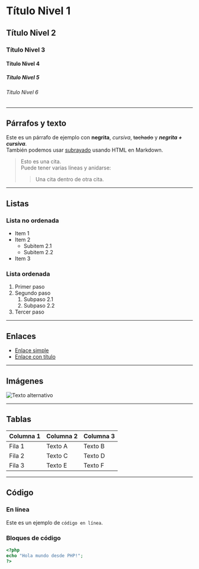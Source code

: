 # Título Nivel 1
## Título Nivel 2
### Título Nivel 3
#### Título Nivel 4
##### Título Nivel 5
###### Título Nivel 6

---

## Párrafos y texto
Este es un párrafo de ejemplo con **negrita**, *cursiva*, ~~tachado~~ y ***negrita + cursiva***.  
También podemos usar <u>subrayado</u> usando HTML en Markdown.

> Esto es una cita.  
> Puede tener varias líneas y anidarse:
>> Una cita dentro de otra cita.

---

## Listas
### Lista no ordenada
- Item 1
- Item 2
  - Subitem 2.1
  - Subitem 2.2
- Item 3

### Lista ordenada
1. Primer paso
2. Segundo paso
   1. Subpaso 2.1
   2. Subpaso 2.2
3. Tercer paso

---

## Enlaces
- [Enlace simple](https://www.ejemplo.com)
- [Enlace con título](https://www.ejemplo.com "Tooltip de ejemplo")

---

## Imágenes
![Texto alternativo](https://via.placeholder.com/150 "Imagen de ejemplo")

---

## Tablas
| Columna 1 | Columna 2 | Columna 3 |
|-----------|-----------|-----------|
| Fila 1    | Texto A   | Texto B   |
| Fila 2    | Texto C   | Texto D   |
| Fila 3    | Texto E   | Texto F   |


---

## Código
### En línea
Este es un ejemplo de `código en línea`.

### Bloques de código
```php
<?php
echo "Hola mundo desde PHP!";
?>
```
